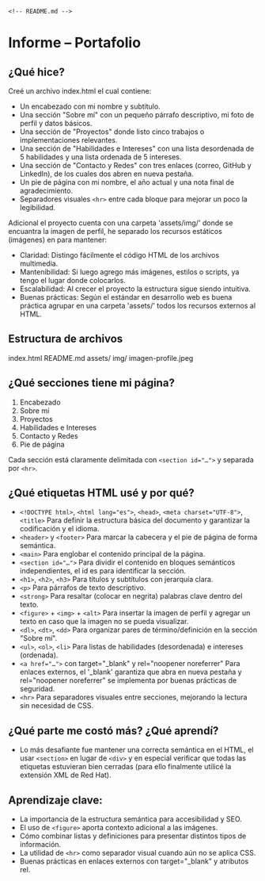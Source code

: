 `<!-- README.md -->`
# Informe – Portafolio

## ¿Qué hice?
Creé un archivo index.html el cual contiene:

- Un encabezado con mi nombre y subtítulo.
- Una sección "Sobre mí" con un pequeño párrafo descriptivo, mi foto de perfil y datos básicos.
- Una sección de "Proyectos" donde listo cinco trabajos o implementaciones relevantes.
- Una sección de "Habilidades e Intereses" con una lista desordenada de 5 habilidades y una lista ordenada de 5 intereses.
- Una sección de "Contacto y Redes" con tres enlaces (correo, GitHub y LinkedIn), de los cuales dos abren en nueva pestaña.
- Un pie de página con mi nombre, el año actual y una nota final de agradecimiento.
- Separadores visuales `<hr>` entre cada bloque para mejorar un poco la legibilidad.

Adicional el proyecto cuenta con una carpeta 'assets/img/' donde se encuantra la imagen de perfil, he separado los recursos estáticos (imágenes) en para mantener:

- Claridad: Distingo fácilmente el código HTML de los archivos multimedia.
- Mantenibilidad: Si luego agrego más imágenes, estilos o scripts, ya tengo el lugar donde colocarlos.
- Escalabilidad: Al crecer el proyecto la estructura sigue siendo intuitiva.
- Buenas prácticas: Según el estándar en desarrollo web es buena práctica agrupar en una carpeta 'assets/' todos los recursos externos al HTML.

## Estructura de archivos
index.html
README.md
assets/
    img/
        imagen-profile.jpeg

## ¿Qué secciones tiene mi página?
1. Encabezado
2. Sobre mí
3. Proyectos
4. Habilidades e Intereses
5. Contacto y Redes
6. Pie de página

Cada sección está claramente delimitada con `<section id="…">` y separada por `<hr>`.

## ¿Qué etiquetas HTML usé y por qué?
- `<!DOCTYPE html>`, `<html lang="es">`, `<head>`, `<meta charset="UTF-8">`, `<title>`
Para definir la estructura básica del documento y garantizar la codificación y el idioma.
- `<header>` y `<footer>`
Para marcar la cabecera y el pie de página de forma semántica.
- `<main>`
Para englobar el contenido principal de la página.
- `<section id="…">`
Para dividir el contenido en bloques semánticos independientes, el id es para identificar la sección.
- `<h1>`, `<h2>`, `<h3>`
Para títulos y subtítulos con jerarquía clara.
- `<p>`
Para párrafos de texto descriptivo.
- `<strong>`
Para resaltar (colocar en negrita) palabras clave dentro del texto.
- `<figure>` + `<img>` + `<alt>`
Para insertar la imagen de perfil y agregar un texto en caso que la imagen no se pueda visualizar.
- `<dl>`, `<dt>`, `<dd>`
Para organizar pares de término/definición en la sección "Sobre mí".
- `<ul>`, `<ol>`, `<li>`
Para listas de habilidades (desordenada) e intereses (ordenada).
- `<a href="…">` con target="_blank" y rel="noopener noreferrer"
Para enlaces externos, el '_blank' garantiza que abra en nueva pestaña y rel="noopener noreferrer" se implementa por buenas prácticas de seguridad.
- `<hr>`
Para separadores visuales entre secciones, mejorando la lectura sin necesidad de CSS.

## ¿Qué parte me costó más? ¿Qué aprendí?
- Lo más desafiante fue mantener una correcta semántica en el HTML, el usar `<section>` en lugar de `<div>` y en especial verificar que todas las etiquetas estuvieran bien cerradas (para ello finalmente utilicé la extensión XML de Red Hat).

## Aprendizaje clave:
- La importancia de la estructura semántica para accesibilidad y SEO.
- El uso de `<figure>` aporta contexto adicional a las imágenes.
- Cómo combinar listas y definiciones para presentar distintos tipos de información.
- La utilidad de `<hr>` como separador visual cuando aún no se aplica CSS.
- Buenas prácticas en enlaces externos con target="_blank" y atributos rel.
